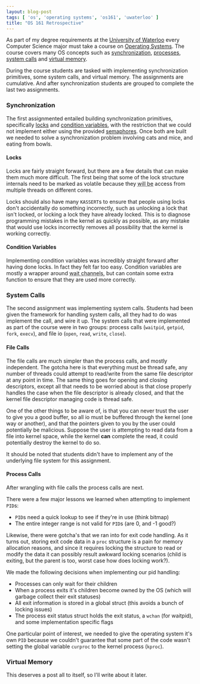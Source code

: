 ```yaml
---
layout: blog-post
tags: [ 'os', 'operating systems', 'os161', 'uwaterloo' ]
title: "OS 161 Retrospective"
---
```


As part of my degree requirements at the [University of Waterloo][1] every Computer Science major must take a course on [Operating Systems][2]. The course covers many OS concepts such as [synchronization][3], [processes][4], [system calls][5] and [virtual memory][6].

During the course students are tasked with implementing synchronization primitives, some system calls, and virtual memory. The assignments are cumulative. And after synchronization students are grouped to complete the last two assignments.

### Synchronization

The first assignmented entailed building synchronization primitives, specifically [locks][7] and [condition variables][8], with the restriction that we could not implement either using the provided [semaphores][9]. Once both are built we needed to solve a synchronization problem involving cats and mice, and eating from bowls.

#### Locks

Locks are fairly straight forward, but there are a few details that can make them much more difficult. The first being that some of the lock structure internals need to be marked as volatile because they <abbr title="can be, but statistically will be">will be</abbr> access from multiple threads on different cores. 

Locks should also have many `KASSERT`s to ensure that people using locks don't accidentally do something incorrectly, such as unlocking a lock that isn't locked, or locking a lock they have already locked. This is to diagnose programming mistakes in the kernel as quickly as possible, as any mistake that would use locks incorrectly removes all possibility that the kernel is working correctly.

#### Condition Variables

Implementing condition variables was incredibly straight forward after having done locks. In fact they felt far too easy. Condition variables are mostly a wrapper around <abbr title="wchan">wait channels</abbr>, but can contain some extra function to ensure that they are used more correctly.

### System Calls

The second assignment was implementing system calls. Students had been given the framework for handling system calls, all they had to do was implement the call, and wire it up. The system calls that were implemented as part of the course were in two groups: process calls (`waitpid`, `getpid`, `fork`, `execv`), and file io (`open`, `read`, `write`, `close`).

#### File Calls

The file calls are much simpler than the process calls, and mostly independent. The gotcha here is that everything must be thread safe, any number of threads could attempt to read/write from the same file descriptor at any point in time. The same thing goes for opening and closing descriptors, except all that needs to be worried about is that close properly handles the case when the file descriptor is already closed, and that the kernel file descriptor managing code is thread safe.

One of the other things to be aware of, is that you can never trust the user to give you a good buffer, so all io must be buffered through the kernel (one way or another), and that the pointers given to you by the user could potentially be malicious. Suppose the user is attempting to read data from a file into kernel space, while the kernel __can__ complete the read, it could potentially destroy the kernel to do so.

It should be noted that students didn't have to implement any of the underlying file system for this assignment.

#### Process Calls

After wrangling with file calls the process calls are next.

There were a few major lessons we learned when attempting to implement `PID`s:

* `PID`s need a quick lookup to see if they're in use (think bitmap)
* The entire integer range is not valid for `PID`s (are 0, and -1 good?)

Likewise, there were gotcha's that we ran into for exit code handling. As it turns out, storing exit code data in a `proc` structure is a pain for memory allocation reasons, and since it requires locking the structure to read or modify the data it can possibly result awkward locking scenarios (child is exiting, but the parent is too, worst case how does locking work?).

We made the following decisions when implementing our pid handling:

* Processes can only wait for their children
* When a process exits it's children become owned by the OS (which will garbage collect their exit statuses)
* All exit information is stored in a global struct (this avoids a bunch of locking issues)
* The process exit status struct holds the exit status, a `wchan` (for waitpid), and some implementation specific flags

One particular point of interest, we needed to give the operating system it's own `PID` because we couldn't guarantee that some part of the code wasn't setting the global variable `curproc` to the kernel process (`kproc`).

### Virtual Memory

This deserves a post all to itself, so I'll write about it later.

[1]: {{site.baseurl}}/resume/#uw "About"
[2]: https://www.student.cs.uwaterloo.ca/~cs350/ "CS350 - Operating Systems"
[3]: http://en.wikipedia.org/wiki/Synchronization
[4]: http://en.wikipedia.org/wiki/Child_process
[5]: http://en.wikipedia.org/wiki/System_calls
[6]: http://en.wikipedia.org/wiki/Virtual_memory
[7]: http://en.wikipedia.org/wiki/Lock_%28computer_science%29
[8]: http://en.wikipedia.org/wiki/Condition_variables
[9]: http://en.wikipedia.org/wiki/Semaphore_%28programming%29

